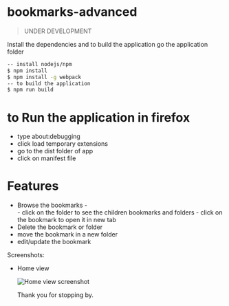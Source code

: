 # bookmarks-advanced
> UNDER DEVELOPMENT

Install the dependencies and to build the application
go the application folder
```sh
-- install nodejs/npm
$ npm install
$ npm install -g webpack
-- to build the application
$ npm run build
```


# to Run the application in firefox
  - type about:debugging
  - click load temporary extensions
  - go to the dist folder of app
  - click on manifest file

# Features 
  - Browse the bookmarks -  
        - click on the folder to see the children bookmarks and folders
        - click on the bookmark to open it in new tab
  - Delete the bookmark or folder
  - move the bookmark in a new folder
  - edit/update the bookmark 



  Screenshots:

  - Home view

    ![Home view screenshot](https://drive.google.com/file/d/1-1kZOOF6SnlNCFaOhy_gQsF5UBpfE9Br/view)





    Thank you for stopping by.

